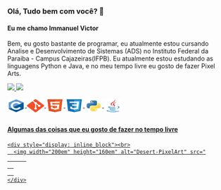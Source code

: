 ### Olá, Tudo bem com você? 👋

#### Eu me chamo Immanuel Victor

 Bem, eu gosto bastante de programar, eu atualmente estou cursando Analise e Desenvolvimento de Sistemas (ADS) no 
 Instituto Federal da Paraiba - Campus Cajazeiras(IFPB). Eu atualmente estou estudando as linguagens Python e Java, e no meu tempo livre eu gosto de fazer Pixel Arts.
 

<div>
  <a href="https://github.com/Immanuel-Victor">
  <img height="180em" src="https://github-readme-stats.vercel.app/api?username=Immanuel-Victor&show_icons=true&theme=tokyonight&include_all_commits=true&count_private=true&custom_title=Meus Status"/>
  <img height="180em" src="https://github-readme-stats.vercel.app/api/top-langs/?username=Immanuel-Victor&layout=compact&langs_count=7&theme=tokyonight"/>
</div>
  <div style="display: inline_block"><br>
  <img align="center" alt="Vi-C" height="30" width="40" src="https://raw.githubusercontent.com/devicons/devicon/master/icons/c/c-original.svg">
  <img align="center" alt="Vi-git" height="30" width="40" src="https://raw.githubusercontent.com/devicons/devicon/master/icons/git/git-original.svg">
  <img align="center" alt="Vi-HTML" height="30" width="40" src="https://raw.githubusercontent.com/devicons/devicon/master/icons/html5/html5-original.svg">
  <img align="center" alt="Vi-CSS" height="30" width="40" src="https://raw.githubusercontent.com/devicons/devicon/master/icons/css3/css3-original.svg">
  <img align="center" alt="Vi-Python" height="30" width="40" src="https://raw.githubusercontent.com/devicons/devicon/master/icons/python/python-original.svg">
  <img align="center" alt="Vi-Java" height="30" width="40" src="https://raw.githubusercontent.com/devicons/devicon/master/icons/java/java-original.svg">
</div>

  ##
  
  #### Algumas das coisas que eu gosto de fazer no tempo livre
 
    <div style="display: inline_block"><br>
      <img width="200em" height="160em" alt="Desert-PixelArt" src="
          
      
      
    </div>
      
